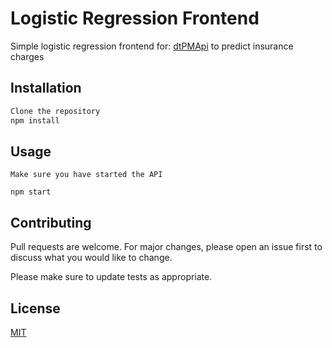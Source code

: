 # Logistic Regression Frontend

Simple logistic regression frontend for: [dtPMApi](https://github.com/StiwardSolano/dtPMApi) to predict insurance charges

## Installation


```bash
Clone the repository
npm install
```

## Usage
```
Make sure you have started the API

npm start
```


## Contributing
Pull requests are welcome. For major changes, please open an issue first to discuss what you would like to change.

Please make sure to update tests as appropriate.

## License
[MIT](https://choosealicense.com/licenses/mit/)